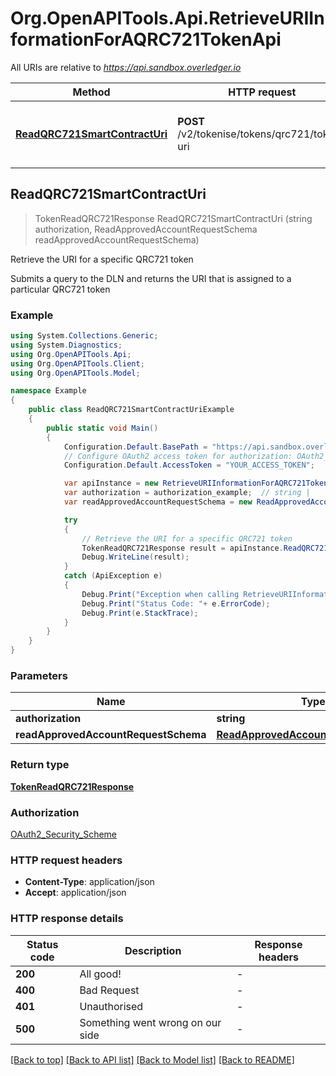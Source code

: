 # Org.OpenAPITools.Api.RetrieveURIInformationForAQRC721TokenApi

All URIs are relative to *https://api.sandbox.overledger.io*

Method | HTTP request | Description
------------- | ------------- | -------------
[**ReadQRC721SmartContractUri**](RetrieveURIInformationForAQRC721TokenApi.md#readqrc721smartcontracturi) | **POST** /v2/tokenise/tokens/qrc721/token-uri | Retrieve the URI for a specific QRC721 token



## ReadQRC721SmartContractUri

> TokenReadQRC721Response ReadQRC721SmartContractUri (string authorization, ReadApprovedAccountRequestSchema readApprovedAccountRequestSchema)

Retrieve the URI for a specific QRC721 token

Submits a query to the DLN and returns the URI that is assigned to a particular QRC721 token

### Example

```csharp
using System.Collections.Generic;
using System.Diagnostics;
using Org.OpenAPITools.Api;
using Org.OpenAPITools.Client;
using Org.OpenAPITools.Model;

namespace Example
{
    public class ReadQRC721SmartContractUriExample
    {
        public static void Main()
        {
            Configuration.Default.BasePath = "https://api.sandbox.overledger.io";
            // Configure OAuth2 access token for authorization: OAuth2_Security_Scheme
            Configuration.Default.AccessToken = "YOUR_ACCESS_TOKEN";

            var apiInstance = new RetrieveURIInformationForAQRC721TokenApi(Configuration.Default);
            var authorization = authorization_example;  // string | 
            var readApprovedAccountRequestSchema = new ReadApprovedAccountRequestSchema(); // ReadApprovedAccountRequestSchema | 

            try
            {
                // Retrieve the URI for a specific QRC721 token
                TokenReadQRC721Response result = apiInstance.ReadQRC721SmartContractUri(authorization, readApprovedAccountRequestSchema);
                Debug.WriteLine(result);
            }
            catch (ApiException e)
            {
                Debug.Print("Exception when calling RetrieveURIInformationForAQRC721TokenApi.ReadQRC721SmartContractUri: " + e.Message );
                Debug.Print("Status Code: "+ e.ErrorCode);
                Debug.Print(e.StackTrace);
            }
        }
    }
}
```

### Parameters


Name | Type | Description  | Notes
------------- | ------------- | ------------- | -------------
 **authorization** | **string**|  | 
 **readApprovedAccountRequestSchema** | [**ReadApprovedAccountRequestSchema**](ReadApprovedAccountRequestSchema.md)|  | 

### Return type

[**TokenReadQRC721Response**](TokenReadQRC721Response.md)

### Authorization

[OAuth2_Security_Scheme](../README.md#OAuth2_Security_Scheme)

### HTTP request headers

- **Content-Type**: application/json
- **Accept**: application/json


### HTTP response details
| Status code | Description | Response headers |
|-------------|-------------|------------------|
| **200** | All good! |  -  |
| **400** | Bad Request |  -  |
| **401** | Unauthorised |  -  |
| **500** | Something went wrong on our side |  -  |

[[Back to top]](#)
[[Back to API list]](../README.md#documentation-for-api-endpoints)
[[Back to Model list]](../README.md#documentation-for-models)
[[Back to README]](../README.md)

